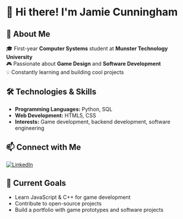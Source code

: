 # 👋 Hi there! I'm Jamie Cunningham  

## 🚀 About Me  
🎓 First-year **Computer Systems** student at **Munster Technology University**  
🎮 Passionate about **Game Design** and **Software Development**  
💡 Constantly learning and building cool projects  

## 🛠️ Technologies & Skills  
- **Programming Languages:** Python, SQL  
- **Web Development:** HTML5, CSS  
- **Interests:** Game development, backend development, software engineering  

## 📫 Connect with Me  
[![LinkedIn](https://img.shields.io/badge/LinkedIn-Profile-blue?logo=linkedin)](https://www.linkedin.com/in/jamie-cunningham-113a672bb/)  

## 🌱 Current Goals  
- Learn JavaScript & C++ for game development  
- Contribute to open-source projects  
- Build a portfolio with game prototypes and software projects  
